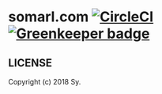 # somarl.com [![CircleCI](https://img.shields.io/circleci/project/github/somarlyonks/somarl.com/master.svg)](https://circleci.com/gh/somarlyonks/somarl.com) [![Greenkeeper badge](https://badges.greenkeeper.io/somarlyonks/somarl.com.svg)](https://greenkeeper.io/)

## LICENSE

Copyright (c) 2018 Sy.
